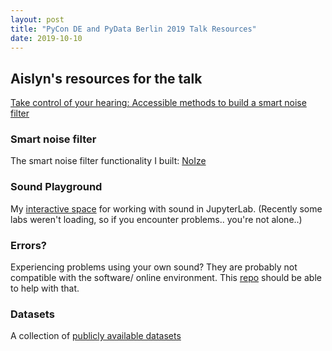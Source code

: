 ```yaml
---
layout: post
title: "PyCon DE and PyData Berlin 2019 Talk Resources"
date: 2019-10-10
---
```


## Aislyn's resources for the talk

<a href="https://de.pycon.org/program/pydata-jzw9he-take-control-of-your-hearing-accessible-methods-to-build-a-smart-noise-filter-peggy-sylopp-aislyn-rose/">Take control of your hearing: Accessible methods to build a smart noise filter</a>

### Smart noise filter

The smart noise filter functionality I built: <a href="https://github.com/pgys/NoIze">NoIze</a>

### Sound Playground

My <a href="https://notebooks.ai/a-n-rose">interactive space</a> for working with sound in JupyterLab. (Recently some labs weren't loading, so if you encounter problems.. you're not alone..)

### Errors? 

Experiencing problems using your own sound? They are probably not compatible with the software/ online environment. This <a href="https://github.com/a-n-rose/python-sound-prep#prepare-audio-for-jupyter-lab">repo</a> should be able to help with that.

### Datasets

A collection of <a href="https://a-n-rose.github.io/2019/01/06/resources-publicly-available-speech-databases.html">publicly available datasets</a>
